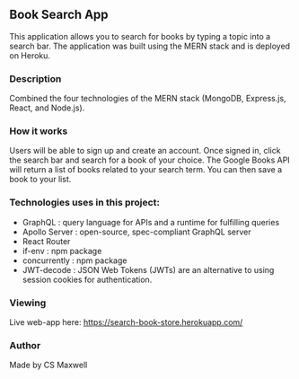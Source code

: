 ## Book Search App 
This application allows you to search for books by typing a topic into a search bar. The application was built using the MERN stack and is deployed on Heroku.


### Description
Combined the four technologies of the MERN stack (MongoDB, Express.js, React, and Node.js).

### How it works
Users will be able to sign up and create an account. Once signed in, click the search bar and search for a book of your choice. The Google Books API will return a list of books related to your search term. You can then save a book to your list.

### Technologies uses in this project:

* GraphQL : query language for APIs and a runtime for fulfilling queries
* Apollo Server : open-source, spec-compliant GraphQL server
* React Router
* if-env : npm package
* concurrently : npm package
* JWT-decode : JSON Web Tokens (JWTs) are an alternative to using session cookies for authentication.

### Viewing
Live web-app here: https://search-book-store.herokuapp.com/
### Author
Made by CS Maxwell